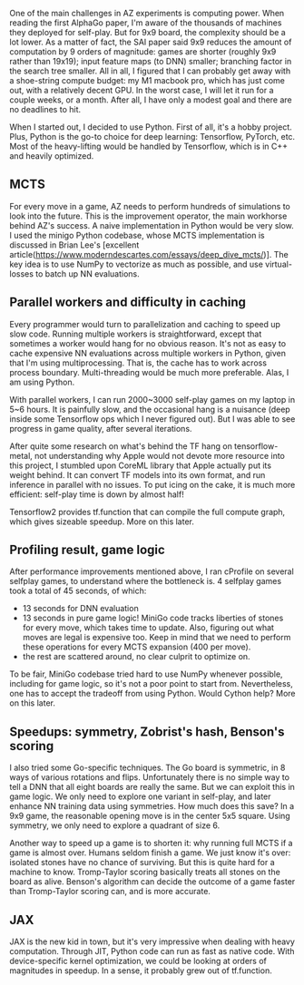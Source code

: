 One of the main challenges in AZ experiments is computing power. When reading the first AlphaGo
paper, I'm aware of the thousands of machines they deployed for self-play. But for 9x9 board, the complexity
should be a lot lower. As a matter of fact, the SAI paper said 9x9 reduces the amount of computation by 9 orders of magnitude: games are shorter (roughly 9x9 rather than 19x19); input feature maps (to DNN) smaller; branching factor
in the search tree smaller. All in all, I figured that I can probably get away with a shoe-string compute
budget: my M1 macbook pro, which has just come out, with a relatively decent GPU. In the worst case, I will let 
it run for a couple weeks, or a month. After all, I have only a modest goal and there are no deadlines to hit.

When I started out, I decided to use Python. First of all, it's a hobby project. Plus, Python is the go-to choice 
for deep learning: Tensorflow, PyTorch, etc. Most of the heavy-lifting would be handled by Tensorflow, 
which is in C++ and heavily optimized.

## MCTS
For every move in a game, AZ needs to perform hundreds of simulations to look into the future. This is the 
improvement operator, the main workhorse behind AZ's success. A naive implementation in Python would be very slow.
I used the minigo Python codebase, whose MCTS implementation is discussed in Brian Lee's 
[excellent article(https://www.moderndescartes.com/essays/deep_dive_mcts/)]. The key idea is to use NumPy to vectorize
as much as possible, and use virtual-losses to batch up NN evaluations.

## Parallel workers and difficulty in caching
Every programmer would turn to parallelization and caching to speed up slow code. Running multiple workers is 
straightforward, except that sometimes a worker would hang for no obvious reason. It's not as easy to cache 
expensive NN evaluations across multiple workers in Python, given that I'm using multiprocessing. That is, 
the cache has to work across process boundary. Multi-threading would be much more preferable. Alas, I am using
Python.

With parallel workers, I can run 2000~3000 self-play games on my laptop in 5~6 hours. It is painfully slow, and the 
occasional hang is a nuisance (deep inside some Tensorflow ops which I never figured out). 
But I was able to see progress in game quality, after several iterations.

After quite some research on what's behind the TF hang on tensorflow-metal, not understanding why Apple
would not devote more resource into this project, I stumbled upon CoreML library that Apple actually put
its weight behind. It can convert TF models into its own format, and run inference in parallel with no 
issues. To put icing on the cake, it is much more efficient: self-play time is down by almost half!

Tensorflow2 provides tf.function that can compile the full compute graph, which gives sizeable speedup.
More on this later.

## Profiling result, game logic
After performance improvements mentioned above, I ran cProfile on several selfplay games, to understand where 
the bottleneck is. 4 selfplay games took a total of 45 seconds, of which:
- 13 seconds for DNN evaluation
- 13 seconds in pure game logic! MiniGo code tracks liberties of stones for every move, which takes time to update.
  Also, figuring out what moves are legal is expensive too. Keep in mind that we need to perform these operations
  for every MCTS expansion (400 per move).
- the rest are scattered around, no clear culprit to optimize on.

To be fair, MiniGo codebase tried hard to use NumPy whenever possible, including for game logic, so it's 
not a poor point to start from. Nevertheless, one has to accept the tradeoff from using Python. Would Cython
help? More on this later.

## Speedups: symmetry, Zobrist's hash, Benson's scoring
I also tried some Go-specific techniques. The Go board is symmetric, in 8 ways of various rotations and flips.
Unfortunately there is no simple way to tell a DNN that all eight boards are really the same. But we can
exploit this in game logic. We only need to explore one variant in self-play, and later enhance NN training 
data using symmetries. How much does this save? In a 9x9 game, the reasonable opening move is in the center
5x5 square. Using symmetry, we only need to explore a quadrant of size 6.

Another way to speed up a game is to shorten it: why running full MCTS if a game is almost over. 
Humans seldom finish a game. We just know it's over: isolated stones have no chance of surviving. 
But this is quite hard for a machine to know. Tromp-Taylor scoring basically treats all stones on the board as 
alive. Benson's algorithm can decide the outcome of a game faster than Tromp-Taylor scoring can, and is more accurate.

## JAX
JAX is the new kid in town, but it's very impressive when dealing with heavy computation. Through
JIT, Python code can run as fast as native code. With device-specific kernel optimization, we could be looking at
orders of magnitudes in speedup. In a sense, it probably grew out of tf.function.
